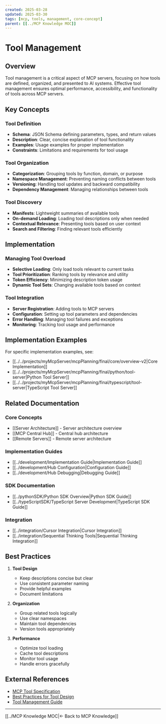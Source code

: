```yaml
---
created: 2025-03-28
updated: 2025-03-30
tags: [mcp, tools, management, core-concept]
parent: [[../MCP Knowledge MOC]]
---
```


# Tool Management

## Overview

Tool management is a critical aspect of MCP servers, focusing on how tools are defined, organized, and presented to AI systems. Effective tool management ensures optimal performance, accessibility, and functionality of tools across MCP servers.

## Key Concepts

### Tool Definition

- **Schema**: JSON Schema defining parameters, types, and return values
- **Description**: Clear, concise explanation of tool functionality
- **Examples**: Usage examples for proper implementation
- **Constraints**: Limitations and requirements for tool usage

### Tool Organization

- **Categorization**: Grouping tools by function, domain, or purpose
- **Namespace Management**: Preventing naming conflicts between tools
- **Versioning**: Handling tool updates and backward compatibility
- **Dependency Management**: Managing relationships between tools

### Tool Discovery

- **Manifests**: Lightweight summaries of available tools
- **On-demand Loading**: Loading tool descriptions only when needed
- **Contextual Relevance**: Presenting tools based on user context
- **Search and Filtering**: Finding relevant tools efficiently

## Implementation

### Managing Tool Overload

- **Selective Loading**: Only load tools relevant to current tasks
- **Tool Prioritization**: Ranking tools by relevance and utility
- **Token Efficiency**: Minimizing description token usage
- **Dynamic Tool Sets**: Changing available tools based on context

### Tool Integration

- **Server Registration**: Adding tools to MCP servers
- **Configuration**: Setting up tool parameters and dependencies
- **Error Handling**: Managing tool failures and exceptions
- **Monitoring**: Tracking tool usage and performance

## Implementation Examples

For specific implementation examples, see:

- [[../../projects/myMcpServer/mcpPlanning/final/core/overview-v2|Core Implementation]]
- [[../../projects/myMcpServer/mcpPlanning/final/python/tool-server|Python Tool Server]]
- [[../../projects/myMcpServer/mcpPlanning/final/typescript/tool-server|TypeScript Tool Server]]

## Related Documentation

### Core Concepts

- [[Server Architecture]] - Server architecture overview
- [[MCP Central Hub]] - Central hub architecture
- [[Remote Servers]] - Remote server architecture

### Implementation Guides

- [[../development/Implementation Guide|Implementation Guide]]
- [[../development/Hub Configuration|Configuration Guide]]
- [[../development/Hub Debugging|Debugging Guide]]

### SDK Documentation

- [[../pythonSDK/Python SDK Overview|Python SDK Guide]]
- [[../typeScriptSDK/TypeScript Server Development|TypeScript SDK Guide]]

### Integration

- [[../integration/Cursor Integration|Cursor Integration]]
- [[../integration/Sequential Thinking Tools|Sequential Thinking Integration]]

## Best Practices

1. **Tool Design**
   - Keep descriptions concise but clear
   - Use consistent parameter naming
   - Provide helpful examples
   - Document limitations

2. **Organization**
   - Group related tools logically
   - Use clear namespaces
   - Maintain tool dependencies
   - Version tools appropriately

3. **Performance**
   - Optimize tool loading
   - Cache tool descriptions
   - Monitor tool usage
   - Handle errors gracefully

## External References

- [MCP Tool Specification](https://modelcontextprotocol.io)
- [Best Practices for Tool Design](https://github.com/modelcontextprotocol/examples)
- [Tool Management Guide](https://docs.cursor.com/context/model-context-protocol)

---

[[../MCP Knowledge MOC|← Back to MCP Knowledge]]
